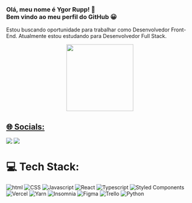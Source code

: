 

### Olá, meu nome é Ygor Rupp! 🖖 <br> Bem vindo ao meu perfil do GitHub 😀


Estou buscando oportunidade para trabalhar como Desenvolvedor Front-End.
Atualmente estou estudando para Desenvolvedor Full Stack.

<div align="center">
  <a href="https://github.com/YgorRupp">
  <img height="180em" src="https://github-readme-stats.vercel.app/api?username=YgorRupp&show_icons=true&theme=dracula&include_all_commits=true&count_private=true"/>
</div>

## 🌐 Socials:

<div>
    <a href="https://www.linkedin.com/in/ygorrupp/" target="_blank"><img src="https://img.shields.io/badge/LinkedIn-0077B5?style=for-the-badge&logo=linkedin&logoColor=white"></a>
      <a href="https://www.instagram.com/ygorrupp/" target="_blank"><img src="https://img.shields.io/badge/Instagram-E4405F?style=for-the-badge&logo=instagram&logoColor=white"></a>
<div/>
  
# 💻 Tech Stack:
  
 <img src="https://img.shields.io/badge/HTML5-E34F26?style=for-the-badge&logo=html5&logoColor=white" alt="html">
 <img src="https://img.shields.io/badge/CSS3-1572B6?style=for-the-badge&logo=css3&logoColor=white" alt="CSS">
 <img src="https://img.shields.io/badge/JavaScript-F7DF1E?style=for-the-badge&logo=javascript&logoColor=black" alt="Javascript">
 <img src="https://img.shields.io/badge/React-20232A?style=for-the-badge&logo=react&logoColor=61DAFB" alt="React">
 <img src="https://img.shields.io/badge/TypeScript-007ACC?style=for-the-badge&logo=typescript&logoColor=white" alt="Typescript">
 <img src="https://img.shields.io/badge/styled--components-DB7093?style=for-the-badge&logo=styled-components&logoColor=white" alt="Styled Components">
 <img src="https://img.shields.io/badge/vercel-%23000000.svg?style=for-the-badge&logo=vercel&logoColor=white" alt="Vercel">
 <img src="https://img.shields.io/badge/yarn-%232C8EBB.svg?style=for-the-badge&logo=yarn&logoColor=white" alt="Yarn">
 <img src="https://img.shields.io/badge/Insomnia-black?style=for-the-badge&logo=insomnia&logoColor=5849BE" alt="Insomnia">
 <img src="https://img.shields.io/badge/figma-%23F24E1E.svg?style=for-the-badge&logo=figma&logoColor=white" alt="Figma">
 <img src="https://img.shields.io/badge/Trello-%23026AA7.svg?style=for-the-badge&logo=Trello&logoColor=white" alt="Trello">
 <img src="https://img.shields.io/badge/Python-3776AB?style=for-the-badge&logo=python&logoColor=white" alt="Python">
  
  
  

